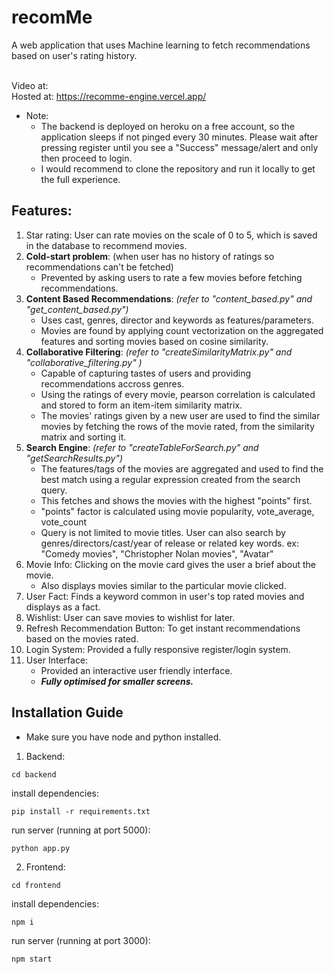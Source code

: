 # recomMe
A web application that uses Machine learning to fetch recommendations based on user's rating history.<br/><br/>

Video at: <br/>
Hosted at: https://recomme-engine.vercel.app/ <br/>
- Note: <br/>
  - The backend is deployed on heroku on a free account, so the application sleeps if not pinged every 30 minutes. Please wait after pressing register until you see a "Success" message/alert and only then proceed to login.<br/>
  - I would recommend to clone the repository and run it locally to get the full experience.

## Features:

1. Star rating: User can rate movies on the scale of 0 to 5, which is saved in the database to recommend movies. <br/>
2. **Cold-start problem**: (when user has no history of ratings so recommendations can't be fetched) 
    - Prevented by asking users to rate a few movies before fetching recommendations.<br/>
3. **Content Based Recommendations**: *(refer to "content_based.py" and "get_content_based.py")*
    - Uses cast, genres, director and keywords as features/parameters.
    - Movies are found by applying count vectorization on the aggregated features and sorting movies based on cosine similarity.<br/>
4. **Collaborative Filtering**: *(refer to "createSimilarityMatrix.py" and "collaborative_filtering.py"
)*<br/>
    - Capable of capturing tastes of users and providing recommendations accross genres.
    - Using the ratings of every movie, pearson correlation is calculated and stored to form an item-item similarity matrix.
    - The movies' ratings given by a new user are used to find the similar movies by fetching the rows of the movie rated, from the similarity matrix and sorting it.
5. **Search Engine**: *(refer to "createTableForSearch.py" and "getSearchResults.py")*
    - The features/tags of the movies are aggregated and used to find the best match using a regular expression created           from the search query.
    - This fetches and shows the movies with the highest "points" first.
    - "points" factor is calculated using movie popularity, vote_average, vote_count
    - Query is not limited to movie titles. User can also search by genres/directors/cast/year of release or related key         words. ex: "Comedy movies", "Christopher Nolan movies", "Avatar"
6. Movie Info: Clicking on the movie card gives the user a brief about the movie.
    - Also displays movies similar to the particular movie clicked.
7. User Fact: Finds a keyword common in user's top rated movies and displays as a fact.
8. Wishlist: User can save movies to wishlist for later.
9. Refresh Recommendation Button: To get instant recommendations based on the movies rated.
10. Login System: Provided a fully responsive register/login system. 
11. User Interface: 
    - Provided an interactive user friendly interface.
    - ***Fully optimised for smaller screens.***

## Installation Guide
- Make sure you have node and python installed.
1. Backend:
```
cd backend
```
install dependencies:
```
pip install -r requirements.txt
```
run server (running at port 5000):
```
python app.py
```
2. Frontend:
```
cd frontend
```
install dependencies:
```
npm i
```
run server (running at port 3000):
```
npm start
```
